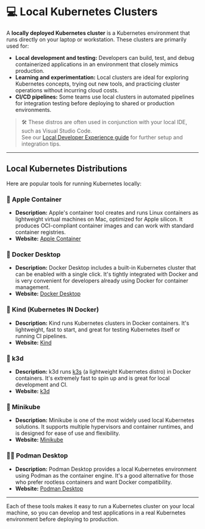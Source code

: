# 💻 Local Kubernetes Clusters

A **locally deployed Kubernetes cluster** is a Kubernetes environment that runs directly on your laptop or workstation. These clusters are primarily used for:

- **Local development and testing:** Developers can build, test, and debug containerized applications in an environment that closely mimics production.
- **Learning and experimentation:** Local clusters are ideal for exploring Kubernetes concepts, trying out new tools, and practicing cluster operations without incurring cloud costs.
- **CI/CD pipelines:** Some teams use local clusters in automated pipelines for integration testing before deploying to shared or production environments.

> 🛠️ These distros are often used in conjunction with your local IDE, such as Visual Studio Code.  
> See our [Local Developer Experience guide](../../../development_setup.md) for further setup and integration tips.

---

## Local Kubernetes Distributions

Here are popular tools for running Kubernetes locally:

### 🍎 Apple Container

- **Description:** Apple's container tool creates and runs Linux containers as lightweight virtual machines on Mac, optimized for Apple silicon. It produces OCI-compliant container images and can work with standard container registries.
- **Website:** [Apple Container](https://github.com/apple/container)

### 🐳 Docker Desktop

- **Description:** Docker Desktop includes a built-in Kubernetes cluster that can be enabled with a single click. It's tightly integrated with Docker and is very convenient for developers already using Docker for container management.
- **Website:** [Docker Desktop](https://www.docker.com/products/docker-desktop/)

### 🔗 Kind (Kubernetes IN Docker)

- **Description:** Kind runs Kubernetes clusters in Docker containers. It's lightweight, fast to start, and great for testing Kubernetes itself or running CI pipelines.
- **Website:** [Kind](https://kind.sigs.k8s.io/)

### 🥇 k3d

- **Description:** k3d runs [k3s](https://k3s.io/) (a lightweight Kubernetes distro) in Docker containers. It's extremely fast to spin up and is great for local development and CI.
- **Website:** [k3d](https://k3d.io/)

### 🏃 Minikube

- **Description:** Minikube is one of the most widely used local Kubernetes solutions. It supports multiple hypervisors and container runtimes, and is designed for ease of use and flexibility.
- **Website:** [Minikube](https://minikube.sigs.k8s.io/)

### 🧑‍🚀 Podman Desktop

- **Description:** Podman Desktop provides a local Kubernetes environment using Podman as the container engine. It's a good alternative for those who prefer rootless containers and want Docker compatibility.
- **Website:** [Podman Desktop](https://podman-desktop.io/)

---

Each of these tools makes it easy to run a Kubernetes cluster on your local machine, so you can develop and test applications in a real Kubernetes environment before deploying to production.